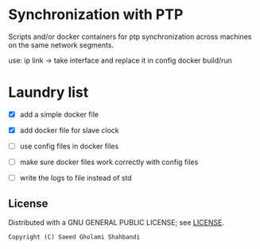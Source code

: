 # Synchronization with PTP

Scripts and/or docker containers for ptp synchronization across machines on the same network segments.

use:
ip link -> take interface and replace it in config
docker build/run



# Laundry list
* [x] add a simple docker file
* [x] add docker file for slave clock
* [ ] use config files in docker files
* [ ] make sure docker files work correctly with config files
* [ ] write the logs to file instead of std


## License
Distributed with a GNU GENERAL PUBLIC LICENSE; see [LICENSE](https://github.com/saeedghsh/ChaoticSystems/blob/master/LICENSE).
```
Copyright (C) Saeed Gholami Shahbandi
```
